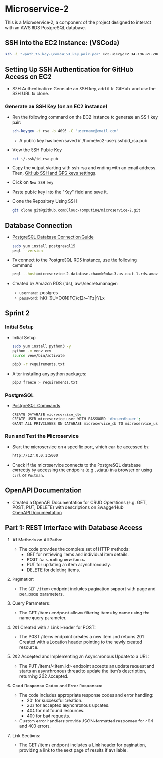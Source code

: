 # Microservice-2

This is a Microservice-2, a component of the project designed to interact with an AWS RDS PostgreSQL database.

## SSH into the EC2 Instance: (VSCode)

```bash
ssh -i "<path_to_key>\coms4153_key_pair.pem" ec2-user@ec2-34-196-69-206.compute-1.amazonaws.com
```

## Setting Up SSH Authentication for GitHub Access on EC2

* SSH Authentication: Generate an SSH key, add it to GitHub, and use the SSH URL to clone.

### Generate an SSH Key (on an EC2 instance)

* Run the following command on the EC2 instance to generate an SSH key pair:
    ```bash
    ssh-keygen -t rsa -b 4096 -C "username@email.com"
    ```
    * A public key has been saved in /home/ec2-user/.ssh/id_rsa.pub

* View the SSH Public Key
    ```bash
    cat ~/.ssh/id_rsa.pub
    ```

* Copy the output starting with ssh-rsa and ending with an email address.
Then, [GitHub SSH and GPG keys settings](https://github.com/settings/keys). 
* Click on `New SSH key`
* Paste public key into the "Key" field and save it.

* Clone the Repository Using SSH
    ```bash
    git clone git@github.com:Clouc-Computing/microservice-2.git
    ```

## Database Connection

* [PostgreSQL Database Connection Guide](https://docs.aws.amazon.com/AmazonRDS/latest/UserGuide/CHAP_GettingStarted.CreatingConnecting.PostgreSQL.html#CHAP_GettingStarted.Connecting.PostgreSQL)

    ```bash
    sudo yum install postgresql15
    psql --version
    ````

* To connect to the PostgreSQL RDS instance, use the following command:

    ```bash
    psql --host=microservice-2-database.chaomk0okau3.us-east-1.rds.amazonaws.com --port=5432 --dbname=postgres --username=postgres
    ```

* Created by Amazon RDS (rds), aws/secretsmanager:
    * `username:` postgres
    * `password:` hK(![9U*OON]FC}c[2r~1Fz|:VLx


## Sprint 2

### Initial Setup
* Initial Setup
    ```bash
    sudo yum install python3 -y
    python -m venv env
    source venv/bin/activate
    ```

    ```bash
    pip3 -r requirements.txt
    ```
* After installing any python packages:
    ```bash
    pip3 freeze > requirements.txt
    ```

### PostgreSQL
* [PostgreSQL Commands](https://www.postgresql.org/docs/current/sql-commands.html)
    ```bash
    CREATE DATABASE microservice_db;
    CREATE USER microservice_user WITH PASSWORD 'dbuserdbuser';
    GRANT ALL PRIVILEGES ON DATABASE microservice_db TO microservice_user;
    ```


### Run and Test the Microservice
* Start the microservice on a specific port, which can be accessed by:  
    ```bash
    http://127.0.0.1:5000
    ````

* Check if the microservice connects to the PostgreSQL database correctly by accessing the endpoint (e.g., /data) in a browser or using `curl` or `Postman`.


## OpenAPI Documentation
* Created a OpenAPI Documentation for CRUD Operations (e.g. GET, POST, PUT, DELETE) with descriptions on SwaggerHub  
    [OpenAPI Documentation](https://app.swaggerhub.com/apis/SL5036/COMS4153-Project-OpenAPI-Documentation/1.0)
    

## Part 1: REST Interface with Database Access
1. All Methods on All Paths:
    * The code provides the complete set of HTTP methods:
        * GET for retrieving items and individual item details.
        * POST for creating new items.
        * PUT for updating an item asynchronously.
        * DELETE for deleting items.

2. Pagination:
    * The `GET /items` endpoint includes pagination support with page and per_page parameters.

3. Query Parameters:
    * The GET /items endpoint allows filtering items by name using the name query parameter.

4. 201 Created with a Link Header for POST:
    * The POST /items endpoint creates a new item and returns 201 Created with a Location header pointing to the newly created resource.

5. 202 Accepted and Implementing an Asynchronous Update to a URL:
    * The PUT /items/<item_id> endpoint accepts an update request and starts an asynchronous thread to update the item’s description, returning 202 Accepted.

6. Good Response Codes and Error Responses:
    * The code includes appropriate response codes and error handling:
        * 201 for successful creation.
        * 202 for accepted asynchronous updates.
        * 404 for not found resources.
        * 400 for bad requests.
    * Custom error handlers provide JSON-formatted responses for 404 and 400 errors.

7. Link Sections:
    * The GET /items endpoint includes a Link header for pagination, providing a link to the next page of results if available.





